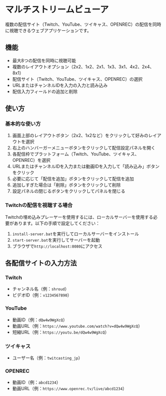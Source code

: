# マルチストリームビューア

複数の配信サイト（Twitch、YouTube、ツイキャス、OPENREC）の配信を同時に視聴できるウェブアプリケーションです。

## 機能

- 最大8つの配信を同時に視聴可能
- 複数のレイアウトオプション（2x2、1x2、2x1、1x3、3x1、4x2、2x4、8x1）
- 配信サイト（Twitch、YouTube、ツイキャス、OPENREC）の選択
- URLまたはチャンネルIDを入力の入力と読み込み
- 配信入力フィールドの追加と削除

## 使い方

### 基本的な使い方

1. 画面上部のレイアウトボタン（2x2、1x2など）をクリックして好みのレイアウトを選択
2. 右上のハンバーガーメニューボタンをクリックして配信設定パネルを開く
3. 各配信枠でプラットフォーム（Twitch、YouTube、ツイキャス、OPENREC）を選択
4. URLまたはチャンネルIDを入力または動画IDを入力して「読み込み」ボタンをクリック
5. 必要に応じて「配信を追加」ボタンをクリックして配信を追加
6. 追加しすぎた場合は「削除」ボタンをクリックして削除
7. 設定パネルの閉じるボタンをクリックしてパネルを閉じる

### Twitchの配信を視聴する場合

Twitchの埋め込みプレーヤーを使用するには、ローカルサーバーを使用する必要があります。以下の手順で設定してください：

1. `install-server.bat`を実行してローカルサーバーをインストール
2. `start-server.bat`を実行してサーバーを起動
3. ブラウザで`http://localhost:8080`にアクセス

## 各配信サイトの入力方法

### Twitch

- チャンネル名（例：`shroud`）
- ビデオID（例：`v1234567890`）

### YouTube

- 動画ID（例：`dQw4w9WgXcQ`）
- 動画URL（例：`https://www.youtube.com/watch?v=dQw4w9WgXcQ`）
- 短縮URL（例：`https://youtu.be/dQw4w9WgXcQ`）

### ツイキャス

- ユーザー名（例：`twitcasting_jp`）

### OPENREC

- 動画ID（例：`abcd1234`）
- 動画URL（例：`https://www.openrec.tv/live/abcd1234`）
